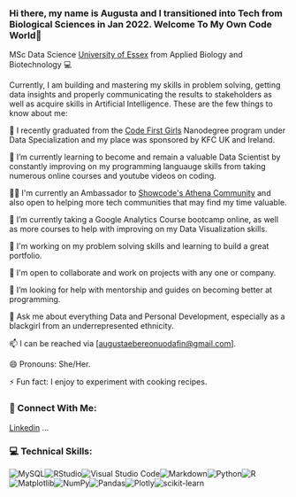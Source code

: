 ### Hi there, my name is Augusta and I transitioned into Tech from Biological Sciences in Jan 2022. Welcome To My Own Code World👋


MSc Data Science [University of Essex](https://www.essex.ac.uk/) from Applied Biology and Biotechnology 💻 

Currently, I am building and mastering my skills in problem solving, getting data insights and properly communicating the results to stakeholders as well as acquire skills in Artificial Intelligence. These are the few things to know about me:

🔭 I recently graduated from the [Code First Girls](https://codefirstgirls.com) Nanodegree program under Data Specialization and my place was sponsored by KFC UK and Ireland.

🌱 I’m currently learning to become and remain a valuable Data Scientist by constantly improving on my programming languauge skills from taking numerous online courses and youtube videos on coding.

💃🏽 I'm currently an Ambassador to [Showcode's Athena Community](https://showcode.io/) and also open to helping more tech communities that may find my time valuable.

📜 I’m currently taking a Google Analytics Course bootcamp online, as well as more courses to help with improving on my Data Visualization skills.

📜 I'm working on my problem solving skills and learning to build a great portfolio. 

👭 I'm open to collaborate and work on projects with any one or company. 

🤔 I’m looking for help with mentorship and guides on becoming better at programming.

💬 Ask me about everything Data and Personal Development, especially as a blackgirl from an underrepresented ethnicity. 

📫 I can be reached via [augustaebereonuodafin@gmail.com].

😄 Pronouns: She/Her.

⚡ Fun fact: I enjoy to experiment with cooking recipes.



### 🤝 Connect With Me:
[Linkedin](https://linkedin.com/in/augustaebereonuodafin/) ...

### 💻 Technical Skills:
![MySQL](https://img.shields.io/badge/mysql-%2300f.svg?style=for-the-badge&logo=mysql&logoColor=white)![RStudio](https://img.shields.io/badge/RStudio-4285F4?style=for-the-badge&logo=rstudio&logoColor=white)![Visual Studio Code](https://img.shields.io/badge/Visual%20Studio%20Code-0078d7.svg?style=for-the-badge&logo=visual-studio-code&logoColor=white)![Markdown](https://img.shields.io/badge/markdown-%23000000.svg?style=for-the-badge&logo=markdown&logoColor=white)![Python](https://img.shields.io/badge/python-3670A0?style=for-the-badge&logo=python&logoColor=ffdd54)![R](https://img.shields.io/badge/r-%23276DC3.svg?style=for-the-badge&logo=r&logoColor=white)![Matplotlib](https://img.shields.io/badge/Matplotlib-%23ffffff.svg?style=for-the-badge&logo=Matplotlib&logoColor=black)![NumPy](https://img.shields.io/badge/numpy-%23013243.svg?style=for-the-badge&logo=numpy&logoColor=white)![Pandas](https://img.shields.io/badge/pandas-%23150458.svg?style=for-the-badge&logo=pandas&logoColor=white)![Plotly](https://img.shields.io/badge/Plotly-%233F4F75.svg?style=for-the-badge&logo=plotly&logoColor=white)![scikit-learn](https://img.shields.io/badge/scikit--learn-%23F7931E.svg?style=for-the-badge&logo=scikit-learn&logoColor=white)






